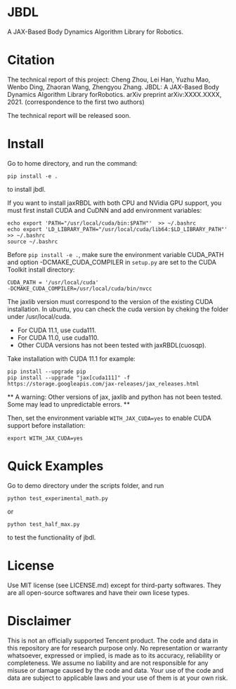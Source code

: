 # JBDL
A JAX-Based Body Dynamics Algorithm Library for Robotics.

# Citation

The technical report of this project:
Cheng Zhou, Lei Han, Yuzhu Mao, Wenbo Ding, Zhaoran Wang, Zhengyou Zhang. JBDL: A JAX-Based Body Dynamics Algorithm Library forRobotics. arXiv preprint arXiv:XXXX.XXXX, 2021. (correspondence to the first two authors)

The technical report will be released soon.

# Install
Go to home directory, and run the command:
```
pip install -e .
```
to install jbdl.

If you want to install jaxRBDL with both CPU and NVidia GPU support, you must first install CUDA and CuDNN and add environment variables:

```
echo export 'PATH="/usr/local/cuda/bin:$PATH"'  >> ~/.bashrc
echo export 'LD_LIBRARY_PATH="/usr/local/cuda/lib64:$LD_LIBRARY_PATH"' >> ~/.bashrc
source ~/.bashrc
```
Before ```pip install -e .```, make sure the environment variable CUDA_PATH and option -DCMAKE_CUDA_COMPILER in ```setup.py``` are set to the CUDA Toolkit install directory:
```
CUDA_PATH = '/usr/local/cuda'
-DCMAKE_CUDA_COMPILER=/usr/local/cuda/bin/nvcc
```

The jaxlib version must correspond to the version of the existing CUDA installation. In ubuntu, you can check the cuda version by cheking
the folder under /usr/local/cuda.
* For CUDA 11.1, use cuda111. 
* For CUDA 11.0, use cuda110.
* Other CUDA versions has not been tested with jaxRBDL(cuosqp).

Take installation with CUDA 11.1 for example:
```
pip install --upgrade pip
pip install --upgrade "jax[cuda111]" -f https://storage.googleapis.com/jax-releases/jax_releases.html
```

** A warning: Other versions of jax, jaxlib and python has not been tested. Some may lead to unpredictable errors. **

Then, set the environment variable ```WITH_JAX_CUDA=yes``` to enable CUDA support before installation:
```
export WITH_JAX_CUDA=yes
```

# Quick Examples
Go to demo directory under the scripts folder, and run
```
python test_experimental_math.py
```
or 
```
python test_half_max.py
```
to test the functionality of jbdl.

# License

Use MIT license (see LICENSE.md) except for third-party softwares. They are all open-source softwares and have their own licese types.

# Disclaimer

 This is not an officially supported Tencent product. The code and data in this repository are for research purpose only. No representation or warranty whatsoever, expressed or implied, is made as to its accuracy, reliability or completeness. We assume no liability and are not responsible for any misuse or damage caused by the code and data. Your use of the code and data are subject to applicable laws and your use of them is at your own risk.
